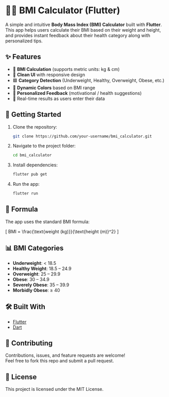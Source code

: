 # 🏋️‍♂️ BMI Calculator (Flutter)

A simple and intuitive **Body Mass Index (BMI) Calculator** built with **Flutter**.  
This app helps users calculate their BMI based on their weight and height, and provides instant feedback about their health category along with personalized tips.  

## ✨ Features
- 📏 **BMI Calculation** (supports metric units: kg & cm)  
- 🎨 **Clean UI** with responsive design  
- 🟩 **Category Detection** (Underweight, Healthy, Overweight, Obese, etc.)  
- 🌈 **Dynamic Colors** based on BMI range  
- 💬 **Personalized Feedback** (motivational / health suggestions)  
- 🔄 Real-time results as users enter their data  

## 🚀 Getting Started
1. Clone the repository:
   ```bash
   git clone https://github.com/your-username/bmi_calculator.git
   ```
2. Navigate to the project folder:
   ```bash
   cd bmi_calculator
   ```
3. Install dependencies:
   ```bash
   flutter pub get
   ```
4. Run the app:
   ```bash
   flutter run
   ```

## 🧮 Formula
The app uses the standard BMI formula:  

\[
BMI = \frac{\text{weight (kg)}}{\text{height (m)}^2}
\]

## 📊 BMI Categories
- **Underweight**: < 18.5  
- **Healthy Weight**: 18.5 – 24.9  
- **Overweight**: 25 – 29.9  
- **Obese**: 30 – 34.9  
- **Severely Obese**: 35 – 39.9  
- **Morbidly Obese**: ≥ 40  

## 🛠️ Built With
- [Flutter](https://flutter.dev/)  
- [Dart](https://dart.dev/)  

## 🤝 Contributing
Contributions, issues, and feature requests are welcome!  
Feel free to fork this repo and submit a pull request.  

## 📜 License
This project is licensed under the MIT License.  



